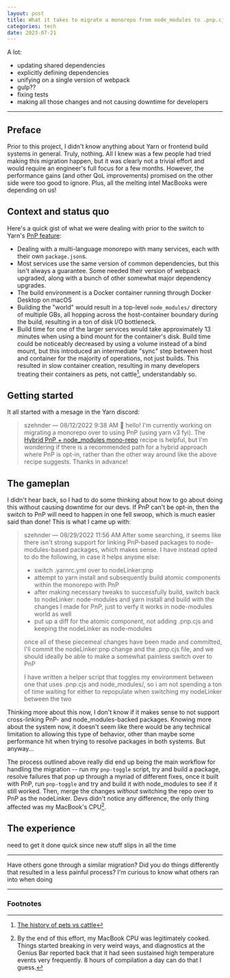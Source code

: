 ```yaml
---
layout: post
title: What it takes to migrate a monorepo from node_modules to .pnp.cjs
categories: tech
date: 2023-07-21
---
```


A lot:

- updating shared dependencies
- explicitly defining dependencies
- unifying on a single version of webpack
- gulp??
- fixing tests
- making all those changes and not causing downtime for developers

----------------------------------------------------------------------------------------

## Preface

Prior to this project, I didn't know anything about Yarn or frontend build systems in
general. Truly, nothing. All I knew was a few people had tried making this migration
happen, but it was clearly not a trivial effort and would require an engineer's full
focus for a few months. However, the performance gains (and other QoL improvements)
promised on the other side were too good to ignore. Plus, all the melting intel MacBooks
were depending on us!

## Context and status quo

Here's a quick gist of what we were dealing with prior to the switch to Yarn's [PnP
feature](https://yarnpkg.com/features/pnp):

- Dealing with a multi-language monorepo with many services, each with their own
  `package.json`s.
- Most services use the same version of common dependencies, but this isn't always a
  guarantee. Some needed their version of webpack upgraded, along with a bunch of other
  somewhat major dependency upgrades.
- The build environment is a Docker container running through Docker Desktop on macOS
- Building the "world" would result in a top-level `node_modules/` directory of multiple
  GBs, all hopping across the host-container boundary during the build, resulting in a
  ton of disk I/O bottleneck.
- Build time for one of the larger services would take approximately 13 minutes when
  using a bind mount for the container's disk. Build time could be noticeably decreased
  by using a volume instead of a bind mount, but this introduced an intermediate "sync"
  step between host and container for the majority of operations, not just builds. This
  resulted in slow container creation, resulting in many developers treating their
  containers as pets, not cattle[^0], understandably so.

## Getting started

It all started with a mesage in the Yarn discord:

> szehnder — 08/12/2022 9:38 AM 👋 hello! I'm currently working on migrating a monorepo
> over to using PnP (using yarn v3 fyi). The [Hybrid PnP + node_modules mono-repo](
> https://yarnpkg.com/getting-started/recipes/#hybrid-pnp--node_modules-mono-repo)
> recipe is helpful, but I'm wondering if there is a recommended path for a hybrid
> approach where PnP is opt-in, rather than the other way around like the above recipe
> suggests. Thanks in advance!

## The gameplan

I didn't hear back, so I had to do some thinking about how to go about doing this
without causing downtime for our devs. If PnP can't be opt-in, then the switch to PnP
will need to happen in one fell swoop, which is much easier said than done! This is what
I came up with:

> szehnder — 08/29/2022 11:56 AM After some searching, it seems like there isn't strong
> support for linking PnP-based packages to node-modules-based packages, which makes
> sense. I have instead opted to do the following, in case it helps anyone else:
>
> - switch .yarnrc.yml over to nodeLinker:pnp
> - attempt to yarn install and subsequently build atomic components within the monorepo
>   with PnP
> - after making necessary tweaks to successfully build, switch back to nodeLinker:
>   node-modules and yarn install and build with the changes I made for PnP, just to
>   verfy it works in node-modules world as well
> - put up a diff for the atomic component, not adding .pnp.cjs and keeping the
>   nodeLinker as node-modules
>
> once all of these piecemeal changes have been made and committed, I'll commit the
> nodeLinker:pnp change and the .pnp.cjs file, and we should ideally be able to make a
> somewhat painless switch over to PnP
>
> I have written a helper script that toggles my environment between one that uses
> .pnp.cjs and node_modules/, so i am not spending a ton of time waiting for either to
> repopulate when switching my nodeLinker between the two

Thinking more about this now, I don't know if it makes sense to not support
cross-linking PnP- and node_modules-backed packages. Knowing more about the system now,
it doesn't seem like there would be any technical limitation to allowing this type of
behavior, other than maybe some performance hit when trying to resolve packages in both
systems. But anyway...

The process outlined above really did end up being the main workflow for handling the
migration -- run my `pnp-toggle` script, try and build a package, resolve failures that
pop up through a myriad of different fixes, once it built with PnP, run `pnp-toggle` and
try and build it with node_modules to see if it still worked. Then, merge the changes
_without_ switching the repo over to PnP as the nodeLinker. Devs didn't notice any
difference, the only thing affected was my MacBook's CPU[^1].

## The experience

need to get it done quick since new stuff slips in all the time

----------------------------------------------------------------------------------------

Have others gone through a similar migration? Did you do things differently that
resulted in a less painful process? I'm curious to know what others ran into when doing

----------------------------------------------------------------------------------------

### Footnotes

[^0]: [The history of pets vs cattle](http://cloudscaling.com/blog/cloud-computing/the-history-of-pets-vs-cattle/)
[^1]: By the end of this effort, my MacBook CPU was legitimately cooked. Things started
breaking in very weird ways, and diagnostics at the Genius Bar reported back that it had
seen sustained high temperature events very frequently. 8 hours of compilation a day can
do that I guess.
